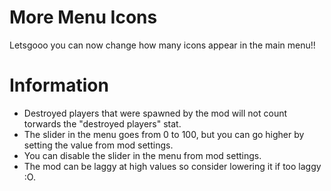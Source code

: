 # More Menu Icons

Letsgooo you can now change how many icons appear in the main menu!!

# Information

* Destroyed players that were spawned by the mod will not count torwards the "destroyed players" stat.
* The slider in the menu goes from 0 to 100, but you can go higher by setting the value from mod settings.
* You can disable the slider in the menu from mod settings.
* The mod can be laggy at high values so consider lowering it if too laggy :O.